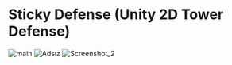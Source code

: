 # Sticky Defense (Unity 2D Tower Defense)

![main](https://user-images.githubusercontent.com/49001811/184732246-935d7edd-8f55-43a6-8017-8e2ab200d4b7.png)
![Adsız](https://user-images.githubusercontent.com/49001811/184732613-f5c8c9da-39f4-4977-9320-0ca9b1914508.png)
![Screenshot_2](https://user-images.githubusercontent.com/49001811/184733009-95d58ed2-69c2-457e-b9ee-66800402623c.png)
